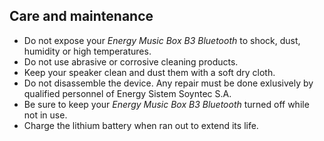 ## Care and maintenance

* Do not expose your *Energy Music Box B3 Bluetooth* to shock, dust, humidity or high temperatures.
* Do not use abrasive or corrosive cleaning products.
* Keep your speaker clean and dust them with a soft dry cloth.
* Do not disassemble the device. Any repair must be done exlusively by qualified personnel of Energy Sistem Soyntec S.A.
* Be sure to keep your *Energy Music Box B3 Bluetooth* turned off while not in use.
* Charge the lithium battery when ran out to extend its life.
